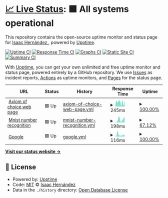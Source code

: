 # [📈 Live Status](https://demo.upptime.js.org): <!--live status--> **🟩 All systems operational**

This repository contains the open-source uptime monitor and status page for [Isaac Hernández ](https://axiom-of-choice.herokuapp.com/), powered by [Upptime](https://github.com/upptime/upptime).

[![Uptime CI](https://github.com/axiom-of-choice/uptime/workflows/Uptime%20CI/badge.svg)](https://github.com/axiom-of-choice/uptime/actions?query=workflow%3A%22Uptime+CI%22)
[![Response Time CI](https://github.com/axiom-of-choice/uptime/workflows/Response%20Time%20CI/badge.svg)](https://github.com/axiom-of-choice/uptime/actions?query=workflow%3A%22Response+Time+CI%22)
[![Graphs CI](https://github.com/axiom-of-choice/uptime/workflows/Graphs%20CI/badge.svg)](https://github.com/axiom-of-choice/uptime/actions?query=workflow%3A%22Graphs+CI%22)
[![Static Site CI](https://github.com/axiom-of-choice/uptime/workflows/Static%20Site%20CI/badge.svg)](https://github.com/axiom-of-choice/uptime/actions?query=workflow%3A%22Static+Site+CI%22)
[![Summary CI](https://github.com/axiom-of-choice/uptime/workflows/Summary%20CI/badge.svg)](https://github.com/axiom-of-choice/uptime/actions?query=workflow%3A%22Summary+CI%22)

With [Upptime](https://upptime.js.org), you can get your own unlimited and free uptime monitor and status page, powered entirely by a GitHub repository. We use [Issues](https://github.com/axiom-of-choice/uptime/issues) as incident reports, [Actions](https://github.com/axiom-of-choice/uptime/actions) as uptime monitors, and [Pages](https://demo.upptime.js.org) for the status page.

<!--start: status pages-->
<!-- This summary is generated by Upptime (https://github.com/upptime/upptime) -->
<!-- Do not edit this manually, your changes will be overwritten -->
<!-- prettier-ignore -->
| URL | Status | History | Response Time | Uptime |
| --- | ------ | ------- | ------------- | ------ |
| <img alt="" src="https://favicons.githubusercontent.com/axiom-of-choice.herokuapp.com" height="13"> [Axiom of choice web page](https://axiom-of-choice.herokuapp.com/) | 🟩 Up | [axiom-of-choice-web-page.yml](https://github.com/axiom-of-choice/uptime/commits/HEAD/history/axiom-of-choice-web-page.yml) | <details><summary><img alt="Response time graph" src="./graphs/axiom-of-choice-web-page/response-time-week.png" height="20"> 245ms</summary><br><a href="https://demo.upptime.js.org/history/axiom-of-choice-web-page"><img alt="Response time 219" src="https://img.shields.io/endpoint?url=https%3A%2F%2Fraw.githubusercontent.com%2Faxiom-of-choice%2Fuptime%2FHEAD%2Fapi%2Faxiom-of-choice-web-page%2Fresponse-time.json"></a><br><a href="https://demo.upptime.js.org/history/axiom-of-choice-web-page"><img alt="24-hour response time 328" src="https://img.shields.io/endpoint?url=https%3A%2F%2Fraw.githubusercontent.com%2Faxiom-of-choice%2Fuptime%2FHEAD%2Fapi%2Faxiom-of-choice-web-page%2Fresponse-time-day.json"></a><br><a href="https://demo.upptime.js.org/history/axiom-of-choice-web-page"><img alt="7-day response time 245" src="https://img.shields.io/endpoint?url=https%3A%2F%2Fraw.githubusercontent.com%2Faxiom-of-choice%2Fuptime%2FHEAD%2Fapi%2Faxiom-of-choice-web-page%2Fresponse-time-week.json"></a><br><a href="https://demo.upptime.js.org/history/axiom-of-choice-web-page"><img alt="30-day response time 219" src="https://img.shields.io/endpoint?url=https%3A%2F%2Fraw.githubusercontent.com%2Faxiom-of-choice%2Fuptime%2FHEAD%2Fapi%2Faxiom-of-choice-web-page%2Fresponse-time-month.json"></a><br><a href="https://demo.upptime.js.org/history/axiom-of-choice-web-page"><img alt="1-year response time 219" src="https://img.shields.io/endpoint?url=https%3A%2F%2Fraw.githubusercontent.com%2Faxiom-of-choice%2Fuptime%2FHEAD%2Fapi%2Faxiom-of-choice-web-page%2Fresponse-time-year.json"></a></details> | <details><summary><a href="https://demo.upptime.js.org/history/axiom-of-choice-web-page">100.00%</a></summary><a href="https://demo.upptime.js.org/history/axiom-of-choice-web-page"><img alt="All-time uptime 100.00%" src="https://img.shields.io/endpoint?url=https%3A%2F%2Fraw.githubusercontent.com%2Faxiom-of-choice%2Fuptime%2FHEAD%2Fapi%2Faxiom-of-choice-web-page%2Fuptime.json"></a><br><a href="https://demo.upptime.js.org/history/axiom-of-choice-web-page"><img alt="24-hour uptime 100.00%" src="https://img.shields.io/endpoint?url=https%3A%2F%2Fraw.githubusercontent.com%2Faxiom-of-choice%2Fuptime%2FHEAD%2Fapi%2Faxiom-of-choice-web-page%2Fuptime-day.json"></a><br><a href="https://demo.upptime.js.org/history/axiom-of-choice-web-page"><img alt="7-day uptime 100.00%" src="https://img.shields.io/endpoint?url=https%3A%2F%2Fraw.githubusercontent.com%2Faxiom-of-choice%2Fuptime%2FHEAD%2Fapi%2Faxiom-of-choice-web-page%2Fuptime-week.json"></a><br><a href="https://demo.upptime.js.org/history/axiom-of-choice-web-page"><img alt="30-day uptime 100.00%" src="https://img.shields.io/endpoint?url=https%3A%2F%2Fraw.githubusercontent.com%2Faxiom-of-choice%2Fuptime%2FHEAD%2Fapi%2Faxiom-of-choice-web-page%2Fuptime-month.json"></a><br><a href="https://demo.upptime.js.org/history/axiom-of-choice-web-page"><img alt="1-year uptime 100.00%" src="https://img.shields.io/endpoint?url=https%3A%2F%2Fraw.githubusercontent.com%2Faxiom-of-choice%2Fuptime%2FHEAD%2Fapi%2Faxiom-of-choice-web-page%2Fuptime-year.json"></a></details>
| <img alt="" src="https://favicons.githubusercontent.com/num-recognizer.herokuapp.com" height="13"> [Mnist number recognition](https://num-recognizer.herokuapp.com/) | 🟩 Up | [mnist-number-recognition.yml](https://github.com/axiom-of-choice/uptime/commits/HEAD/history/mnist-number-recognition.yml) | <details><summary><img alt="Response time graph" src="./graphs/mnist-number-recognition/response-time-week.png" height="20"> 198ms</summary><br><a href="https://demo.upptime.js.org/history/mnist-number-recognition"><img alt="Response time 198" src="https://img.shields.io/endpoint?url=https%3A%2F%2Fraw.githubusercontent.com%2Faxiom-of-choice%2Fuptime%2FHEAD%2Fapi%2Fmnist-number-recognition%2Fresponse-time.json"></a><br><a href="https://demo.upptime.js.org/history/mnist-number-recognition"><img alt="24-hour response time 312" src="https://img.shields.io/endpoint?url=https%3A%2F%2Fraw.githubusercontent.com%2Faxiom-of-choice%2Fuptime%2FHEAD%2Fapi%2Fmnist-number-recognition%2Fresponse-time-day.json"></a><br><a href="https://demo.upptime.js.org/history/mnist-number-recognition"><img alt="7-day response time 198" src="https://img.shields.io/endpoint?url=https%3A%2F%2Fraw.githubusercontent.com%2Faxiom-of-choice%2Fuptime%2FHEAD%2Fapi%2Fmnist-number-recognition%2Fresponse-time-week.json"></a><br><a href="https://demo.upptime.js.org/history/mnist-number-recognition"><img alt="30-day response time 198" src="https://img.shields.io/endpoint?url=https%3A%2F%2Fraw.githubusercontent.com%2Faxiom-of-choice%2Fuptime%2FHEAD%2Fapi%2Fmnist-number-recognition%2Fresponse-time-month.json"></a><br><a href="https://demo.upptime.js.org/history/mnist-number-recognition"><img alt="1-year response time 198" src="https://img.shields.io/endpoint?url=https%3A%2F%2Fraw.githubusercontent.com%2Faxiom-of-choice%2Fuptime%2FHEAD%2Fapi%2Fmnist-number-recognition%2Fresponse-time-year.json"></a></details> | <details><summary><a href="https://demo.upptime.js.org/history/mnist-number-recognition">67.12%</a></summary><a href="https://demo.upptime.js.org/history/mnist-number-recognition"><img alt="All-time uptime 67.12%" src="https://img.shields.io/endpoint?url=https%3A%2F%2Fraw.githubusercontent.com%2Faxiom-of-choice%2Fuptime%2FHEAD%2Fapi%2Fmnist-number-recognition%2Fuptime.json"></a><br><a href="https://demo.upptime.js.org/history/mnist-number-recognition"><img alt="24-hour uptime 0.00%" src="https://img.shields.io/endpoint?url=https%3A%2F%2Fraw.githubusercontent.com%2Faxiom-of-choice%2Fuptime%2FHEAD%2Fapi%2Fmnist-number-recognition%2Fuptime-day.json"></a><br><a href="https://demo.upptime.js.org/history/mnist-number-recognition"><img alt="7-day uptime 67.12%" src="https://img.shields.io/endpoint?url=https%3A%2F%2Fraw.githubusercontent.com%2Faxiom-of-choice%2Fuptime%2FHEAD%2Fapi%2Fmnist-number-recognition%2Fuptime-week.json"></a><br><a href="https://demo.upptime.js.org/history/mnist-number-recognition"><img alt="30-day uptime 67.12%" src="https://img.shields.io/endpoint?url=https%3A%2F%2Fraw.githubusercontent.com%2Faxiom-of-choice%2Fuptime%2FHEAD%2Fapi%2Fmnist-number-recognition%2Fuptime-month.json"></a><br><a href="https://demo.upptime.js.org/history/mnist-number-recognition"><img alt="1-year uptime 67.12%" src="https://img.shields.io/endpoint?url=https%3A%2F%2Fraw.githubusercontent.com%2Faxiom-of-choice%2Fuptime%2FHEAD%2Fapi%2Fmnist-number-recognition%2Fuptime-year.json"></a></details>
| <img alt="" src="https://favicons.githubusercontent.com/www.google.com" height="13"> [Google](https://www.google.com) | 🟩 Up | [google.yml](https://github.com/axiom-of-choice/uptime/commits/HEAD/history/google.yml) | <details><summary><img alt="Response time graph" src="./graphs/google/response-time-week.png" height="20"> 116ms</summary><br><a href="https://demo.upptime.js.org/history/google"><img alt="Response time 94" src="https://img.shields.io/endpoint?url=https%3A%2F%2Fraw.githubusercontent.com%2Faxiom-of-choice%2Fuptime%2FHEAD%2Fapi%2Fgoogle%2Fresponse-time.json"></a><br><a href="https://demo.upptime.js.org/history/google"><img alt="24-hour response time 95" src="https://img.shields.io/endpoint?url=https%3A%2F%2Fraw.githubusercontent.com%2Faxiom-of-choice%2Fuptime%2FHEAD%2Fapi%2Fgoogle%2Fresponse-time-day.json"></a><br><a href="https://demo.upptime.js.org/history/google"><img alt="7-day response time 116" src="https://img.shields.io/endpoint?url=https%3A%2F%2Fraw.githubusercontent.com%2Faxiom-of-choice%2Fuptime%2FHEAD%2Fapi%2Fgoogle%2Fresponse-time-week.json"></a><br><a href="https://demo.upptime.js.org/history/google"><img alt="30-day response time 94" src="https://img.shields.io/endpoint?url=https%3A%2F%2Fraw.githubusercontent.com%2Faxiom-of-choice%2Fuptime%2FHEAD%2Fapi%2Fgoogle%2Fresponse-time-month.json"></a><br><a href="https://demo.upptime.js.org/history/google"><img alt="1-year response time 94" src="https://img.shields.io/endpoint?url=https%3A%2F%2Fraw.githubusercontent.com%2Faxiom-of-choice%2Fuptime%2FHEAD%2Fapi%2Fgoogle%2Fresponse-time-year.json"></a></details> | <details><summary><a href="https://demo.upptime.js.org/history/google">100.00%</a></summary><a href="https://demo.upptime.js.org/history/google"><img alt="All-time uptime 100.00%" src="https://img.shields.io/endpoint?url=https%3A%2F%2Fraw.githubusercontent.com%2Faxiom-of-choice%2Fuptime%2FHEAD%2Fapi%2Fgoogle%2Fuptime.json"></a><br><a href="https://demo.upptime.js.org/history/google"><img alt="24-hour uptime 100.00%" src="https://img.shields.io/endpoint?url=https%3A%2F%2Fraw.githubusercontent.com%2Faxiom-of-choice%2Fuptime%2FHEAD%2Fapi%2Fgoogle%2Fuptime-day.json"></a><br><a href="https://demo.upptime.js.org/history/google"><img alt="7-day uptime 100.00%" src="https://img.shields.io/endpoint?url=https%3A%2F%2Fraw.githubusercontent.com%2Faxiom-of-choice%2Fuptime%2FHEAD%2Fapi%2Fgoogle%2Fuptime-week.json"></a><br><a href="https://demo.upptime.js.org/history/google"><img alt="30-day uptime 100.00%" src="https://img.shields.io/endpoint?url=https%3A%2F%2Fraw.githubusercontent.com%2Faxiom-of-choice%2Fuptime%2FHEAD%2Fapi%2Fgoogle%2Fuptime-month.json"></a><br><a href="https://demo.upptime.js.org/history/google"><img alt="1-year uptime 100.00%" src="https://img.shields.io/endpoint?url=https%3A%2F%2Fraw.githubusercontent.com%2Faxiom-of-choice%2Fuptime%2FHEAD%2Fapi%2Fgoogle%2Fuptime-year.json"></a></details>

<!--end: status pages-->

[**Visit our status website →**](https://demo.upptime.js.org)

## 📄 License

- Powered by: [Upptime](https://github.com/upptime/upptime)
- Code: [MIT](./LICENSE) © [Isaac Hernández ](https://axiom-of-choice.herokuapp.com/)
- Data in the `./history` directory: [Open Database License](https://opendatacommons.org/licenses/odbl/1-0/)
